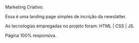 Marketing Criativo.

Essa é uma landing page simples de incrição da newslatter.

As tecnologias empregadas no projeto foram: HTML | CSS | JS.

Página 100% responsiva.
